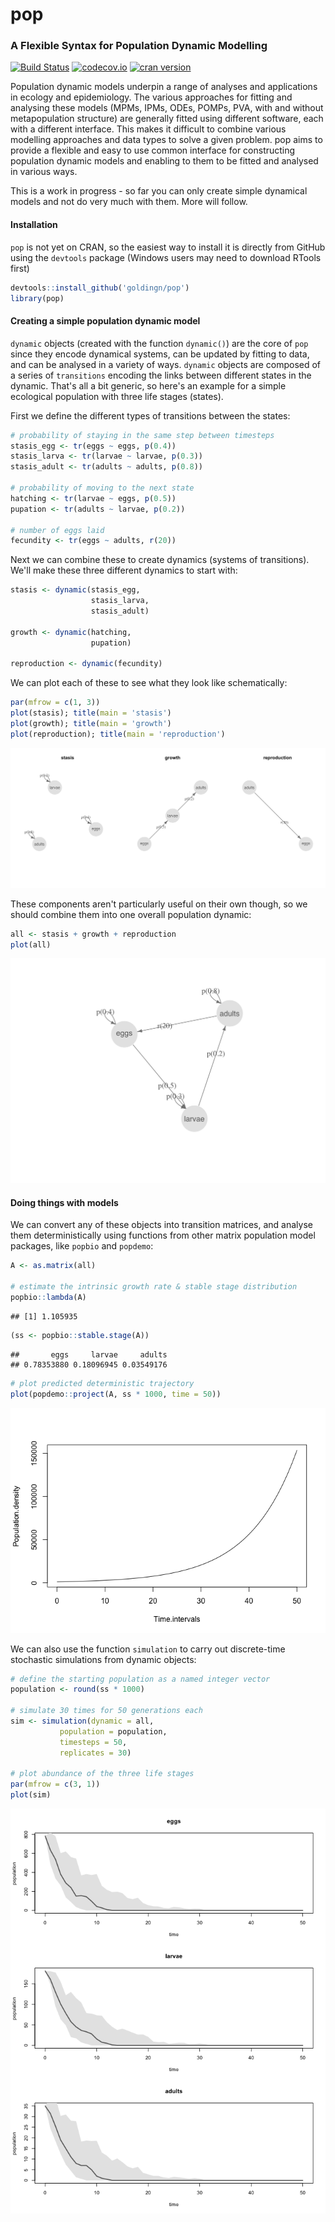 pop
===

### A Flexible Syntax for Population Dynamic Modelling

[![Build Status](https://travis-ci.org/goldingn/pop.svg)](https://travis-ci.org/goldingn/pop) [![codecov.io](https://codecov.io/github/goldingn/pop/coverage.svg?branch=master)](https://codecov.io/github/goldingn/pop?branch=master) [![cran version](http://www.r-pkg.org/badges/version/pop)](https://cran.rstudio.com/web/packages/pop)

Population dynamic models underpin a range of analyses and applications in ecology and epidemiology. The various approaches for fitting and analysing these models (MPMs, IPMs, ODEs, POMPs, PVA, with and without metapopulation structure) are generally fitted using different software, each with a different interface. This makes it difficult to combine various modelling approaches and data types to solve a given problem. pop aims to provide a flexible and easy to use common interface for constructing population dynamic models and enabling to them to be fitted and analysed in various ways.

This is a work in progress - so far you can only create simple dynamical models and not do very much with them. More will follow.

#### Installation

`pop` is not yet on CRAN, so the easiest way to install it is directly from GitHub using the `devtools` package (Windows users may need to download RTools first)

``` r
devtools::install_github('goldingn/pop')
library(pop)
```

#### Creating a simple population dynamic model

`dynamic` objects (created with the function `dynamic()`) are the core of `pop` since they encode dynamical systems, can be updated by fitting to data, and can be analysed in a variety of ways. `dynamic` objects are composed of a series of `transitions` encoding the links between different states in the dynamic. That's all a bit generic, so here's an example for a simple ecological population with three life stages (states).

First we define the different types of transitions between the states:

``` r
# probability of staying in the same step between timesteps
stasis_egg <- tr(eggs ~ eggs, p(0.4))
stasis_larva <- tr(larvae ~ larvae, p(0.3))
stasis_adult <- tr(adults ~ adults, p(0.8))

# probability of moving to the next state
hatching <- tr(larvae ~ eggs, p(0.5))
pupation <- tr(adults ~ larvae, p(0.2))

# number of eggs laid
fecundity <- tr(eggs ~ adults, r(20))
```

Next we can combine these to create dynamics (systems of transitions). We'll make these three different dynamics to start with:

``` r
stasis <- dynamic(stasis_egg,
                  stasis_larva,
                  stasis_adult)

growth <- dynamic(hatching,
                  pupation)

reproduction <- dynamic(fecundity)
```

We can plot each of these to see what they look like schematically:

``` r
par(mfrow = c(1, 3))
plot(stasis); title(main = 'stasis')
plot(growth); title(main = 'growth')
plot(reproduction); title(main = 'reproduction')
```

![](readme_files/figure-markdown_github/plot_dynamics-1.png)<!-- -->

These components aren't particularly useful on their own though, so we should combine them into one overall population dynamic:

``` r
all <- stasis + growth + reproduction
plot(all)
```

![](readme_files/figure-markdown_github/all_dynamics-1.png)<!-- -->

#### Doing things with models

We can convert any of these objects into transition matrices, and analyse them deterministically using functions from other matrix population model packages, like `popbio` and `popdemo`:

``` r
A <- as.matrix(all)

# estimate the intrinsic growth rate & stable stage distribution
popbio::lambda(A)
```

    ## [1] 1.105935

``` r
(ss <- popbio::stable.stage(A))
```

    ##       eggs     larvae     adults 
    ## 0.78353880 0.18096945 0.03549176

``` r
# plot predicted deterministic trajectory
plot(popdemo::project(A, ss * 1000, time = 50))
```

![](readme_files/figure-markdown_github/popdemo-1.png)<!-- -->

We can also use the function `simulation` to carry out discrete-time stochastic simulations from dynamic objects:

``` r
# define the starting population as a named integer vector
population <- round(ss * 1000)

# simulate 30 times for 50 generations each
sim <- simulation(dynamic = all,
           population = population,
           timesteps = 50,
           replicates = 30)

# plot abundance of the three life stages
par(mfrow = c(3, 1))
plot(sim)
```

![](readme_files/figure-markdown_github/simulation-1.png)<!-- -->
